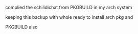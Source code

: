 complied the schilidichat from PKGBUILD in my arch system

keeping this backup with whole ready to install arch pkg and 

PKGBUILD also   
